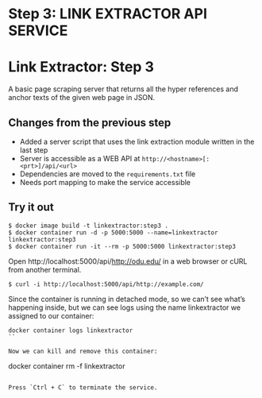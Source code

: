 # Step 3: LINK EXTRACTOR API SERVICE
 
# Link Extractor: Step 3

A basic page scraping server that returns all the hyper references and anchor texts of the given web page in JSON.

## Changes from the previous step

* Added a server script that uses the link extraction module written in the last step
* Server is accessible as a WEB API at `http://<hostname>[:<prt>]/api/<url>`
* Dependencies are moved to the `requirements.txt` file
* Needs port mapping to make the service accessible

## Try it out

```
$ docker image build -t linkextractor:step3 .
$ docker container run -d -p 5000:5000 --name=linkextractor linkextractor:step3
$ docker container run -it --rm -p 5000:5000 linkextractor:step3
```

Open http://localhost:5000/api/http://odu.edu/ in a web browser or cURL from another terminal.

```
$ curl -i http://localhost:5000/api/http://example.com/
```

Since the container is running in detached mode, so we can’t see what’s happening inside, 
but we can see logs using the name linkextractor we assigned to our container:

```
docker container logs linkextractor
``

Now we can kill and remove this container:

```
docker container rm -f linkextractor
```

Press `Ctrl + C` to terminate the service.
